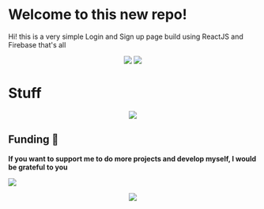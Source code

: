 # Welcome to this new repo!

Hi! this is a very simple Login and Sign up page build using ReactJS and Firebase that's all
<p align="center">
<img src="https://img.shields.io/badge/React-20232A?style=for-the-badge&logo=react&logoColor=61DAFB" />
<img src="https://img.shields.io/badge/JavaScript-F7DF1E?style=for-the-badge&logo=javascript&logoColor=black"/>
</p>

# Stuff

<p align="center">  
<img src="https://media.giphy.com/media/1oDsJobSjjdHxoLxZv/giphy.gif"/>
</p>

## Funding 🖤

**If you want to support me to do more projects and develop myself, I would be grateful to you** 

<a href="https://ko-fi.com/b3ns44d" target="_blank">
<img src="https://img.shields.io/badge/Ko--fi-F16061?style=for-the-badge&logo=ko-fi&logoColor=white"/>
</a>
<p align="center">  
<img src="https://media.giphy.com/media/MdA16VIoXKKxNE8Stk/giphy.gif"/>
</p>